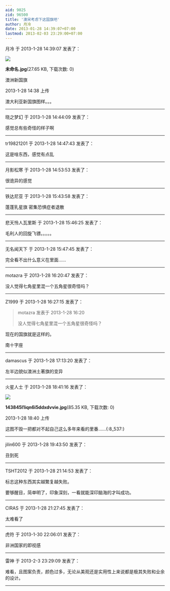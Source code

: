 ```yaml
---
aid: 9025
zid: 96500
title: '澳宋考虑下这国旗吧'
author: 月冷
date: 2013-01-28 14:39:07+07:00
lastmod: 2013-02-03 23:29:00+07:00
---
```


月冷 于 2013-1-28 14:39:07 发表了：

![](https://mirrors.tuna.tsinghua.edu.cn/osdn/lgqm/72877/143845l1iqn6i5ddxdvvie.jpg)



**未命名.jpg**(27.65 KB, 下载次数: 0)



澳洲新国旗



2013-1-28 14:38 上传



澳大利亚新国旗图样。。。

---------

晓之梦幻 于 2013-1-28 14:44:09 发表了：

感觉总有些奇怪的样子啊

---------

tr19821201 于 2013-1-28 14:47:43 发表了：

这是啥东西，感觉有点乱

---------

月影松寒 于 2013-1-28 14:53:53 发表了：

很诡异的感觉

---------

铁达尼亚 于 2013-1-28 15:43:58 发表了：

蓬蓬乳星旗 密集恐惧症者退散

---------

悲天怜人瓦里斯 于 2013-1-28 15:46:25 发表了：

毛利人的回旋飞镖。。。。。

---------

无名闻天下 于 2013-1-28 15:47:45 发表了：

完全看不出什么意义在里面……

---------

motazra 于 2013-1-28 16:20:47 发表了：

没人觉得七角星里混一个五角星很奇怪吗？

---------

Z1999 于 2013-1-28 16:27:15 发表了：

> motazra 发表于 2013-1-28 16:20
> 
> 没人觉得七角星里混一个五角星很奇怪吗？



现在的国旗就是这样的。

南十字座

---------

damascus 于 2013-1-28 17:13:20 发表了：

左半边貌似澳洲土著旗的变异

---------

火星人士 于 2013-1-28 18:41:16 发表了：

![](https://mirrors.tuna.tsinghua.edu.cn/osdn/lgqm/72877/184037j79z1lcov7lj8v75.jpg)



**143845l1iqn6i5ddxdvvie.jpg**(85.35 KB, 下载次数: 0)



2013-1-28 18:40 上传



这图不毁一把都对不起自己这么多年来看的里番……{:8\_537:}

---------

jilin600 于 2013-1-28 19:43:50 发表了：

丑到死

---------

TSHT2012 于 2013-1-28 21:14:53 发表了：

标志这种东西其实越繁复越失败。

要够醒目，简单明了，印象深刻，一看就能深印脑海的才叫成功。

---------

CIRAS 于 2013-1-28 21:27:45 发表了：

太难看了

---------

虎符 于 2013-1-30 22:06:01 发表了：

非洲国家的即视感

---------

雷神 于 2013-2-3 23:29:09 发表了：

难看，且图案负责，颜色过多，无论从美观还是实用性上来说都是极其失败和业余的设计。

---------

